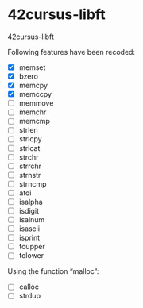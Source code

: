 # 42cursus-libft
42cursus-libft

Following features have been recoded:
- [x] memset
- [x] bzero
- [x] memcpy
- [x] memccpy
- [ ] memmove
- [ ] memchr
- [ ] memcmp
- [ ] strlen
- [ ] strlcpy
- [ ] strlcat
- [ ] strchr
- [ ] strrchr
- [ ] strnstr
- [ ] strncmp
- [ ] atoi
- [ ] isalpha
- [ ] isdigit
- [ ] isalnum
- [ ] isascii
- [ ] isprint
- [ ] toupper
- [ ] tolower

Using the function “malloc”:
- [ ] calloc
- [ ] strdup
